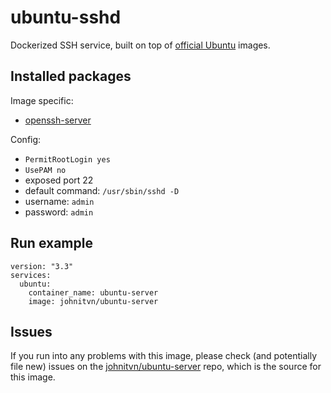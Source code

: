 # ubuntu-sshd

Dockerized SSH service, built on top of [official Ubuntu](https://registry.hub.docker.com/_/ubuntu/) images.


## Installed packages

Image specific:
- [openssh-server](https://help.ubuntu.com/community/SSH/OpenSSH/Configuring)

Config:

  - `PermitRootLogin yes`
  - `UsePAM no`
  - exposed port 22
  - default command: `/usr/sbin/sshd -D`
  - username: `admin`
  - password: `admin`

## Run example

```
version: "3.3"  
services:
  ubuntu:
    container_name: ubuntu-server
    image: johnitvn/ubuntu-server
```


## Issues

If you run into any problems with this image, please check (and potentially file new) issues on the [johnitvn/ubuntu-server](https://github.com/johnitvn/ubuntu-server) repo, which is the source for this image.
